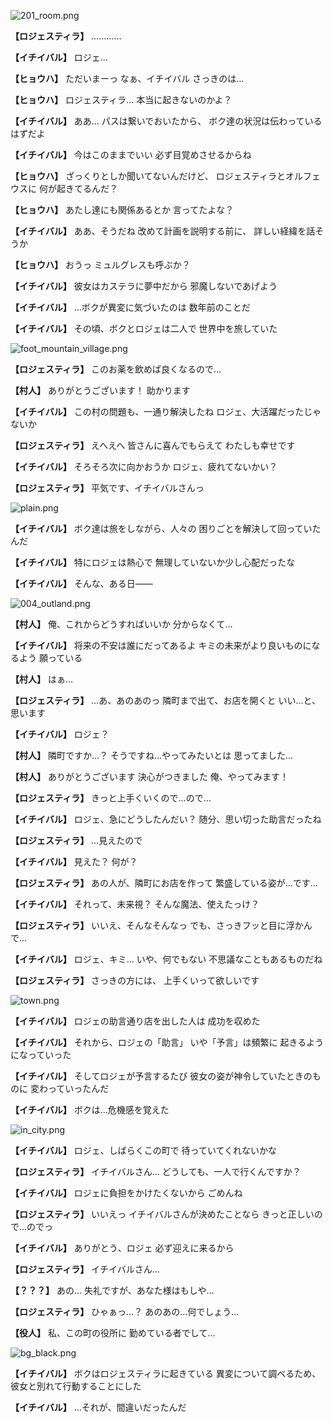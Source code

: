 
![201_room.png](../images/backgrounds/201_room.png)

**【ロジェスティラ】**
…………

**【イチイバル】**
ロジェ…

**【ヒョウハ】**
ただいまーっ
なぁ、イチイバル
さっきのは…

**【ヒョウハ】**
ロジェスティラ…
本当に起きないのかよ？

**【イチイバル】**
ああ…
パスは繋いでおいたから、
ボク達の状況は伝わっているはずだよ

**【イチイバル】**
今はこのままでいい
必ず目覚めさせるからね

**【ヒョウハ】**
ざっくりとしか聞いてないんだけど、
ロジェスティラとオルフェウスに
何が起きてるんだ？

**【ヒョウハ】**
あたし達にも関係あるとか
言ってたよな？

**【イチイバル】**
ああ、そうだね
改めて計画を説明する前に、
詳しい経緯を話そうか

**【ヒョウハ】**
おうっ
ミュルグレスも呼ぶか？

**【イチイバル】**
彼女はカステラに夢中だから
邪魔しないであげよう

**【イチイバル】**
…ボクが異変に気づいたのは
数年前のことだ

**【イチイバル】**
その頃、ボクとロジェは二人で
世界中を旅していた

![foot_mountain_village.png](../images/backgrounds/foot_mountain_village.png)

**【ロジェスティラ】**
このお薬を飲めば良くなるので…

**【村人】**
ありがとうございます！
助かります

**【イチイバル】**
この村の問題も、一通り解決したね
ロジェ、大活躍だったじゃないか

**【ロジェスティラ】**
えへえへ
皆さんに喜んでもらえて
わたしも幸せです

**【イチイバル】**
そろそろ次に向かおうか
ロジェ、疲れてないかい？

**【ロジェスティラ】**
平気です、イチイバルさんっ

![plain.png](../images/backgrounds/plain.png)

**【イチイバル】**
ボク達は旅をしながら、人々の
困りごとを解決して回っていたんだ

**【イチイバル】**
特にロジェは熱心で
無理していないか少し心配だったな

**【イチイバル】**
そんな、ある日――

![004_outland.png](../images/backgrounds/004_outland.png)

**【村人】**
俺、これからどうすればいいか
分からなくて…

**【イチイバル】**
将来の不安は誰にだってあるよ
キミの未来がより良いものになるよう
願っている

**【村人】**
はぁ…

**【ロジェスティラ】**
…あ、あのあのっ
隣町まで出て、お店を開くと
いい…と、思います

**【イチイバル】**
ロジェ？

**【村人】**
隣町ですか…？
そうですね…やってみたいとは
思ってました…

**【村人】**
ありがとうございます
決心がつきました
俺、やってみます！

**【ロジェスティラ】**
きっと上手くいくので…ので…

**【イチイバル】**
ロジェ、急にどうしたんだい？
随分、思い切った助言だったね

**【ロジェスティラ】**
…見えたので

**【イチイバル】**
見えた？
何が？

**【ロジェスティラ】**
あの人が、隣町にお店を作って
繁盛している姿が…です…

**【イチイバル】**
それって、未来視？
そんな魔法、使えたっけ？

**【ロジェスティラ】**
いいえ、そんなそんなっ
でも、さっきフッと目に浮かんで…

**【イチイバル】**
ロジェ、キミ…
いや、何でもない
不思議なこともあるものだね

**【ロジェスティラ】**
さっきの方には、
上手くいって欲しいです

![town.png](../images/backgrounds/town.png)

**【イチイバル】**
ロジェの助言通り店を出した人は
成功を収めた

**【イチイバル】**
それから、ロジェの「助言」
いや「予言」は頻繁に
起きるようになっていった

**【イチイバル】**
そしてロジェが予言するたび
彼女の姿が神令していたときのものに
変わっていったんだ

**【イチイバル】**
ボクは…危機感を覚えた

![in_city.png](../images/backgrounds/in_city.png)

**【イチイバル】**
ロジェ、しばらくこの町で
待っていてくれないかな

**【ロジェスティラ】**
イチイバルさん…
どうしても、一人で行くんですか？

**【イチイバル】**
ロジェに負担をかけたくないから
ごめんね

**【ロジェスティラ】**
いいえっ
イチイバルさんが決めたことなら
きっと正しいので…のでっ

**【イチイバル】**
ありがとう、ロジェ
必ず迎えに来るから

**【ロジェスティラ】**
イチイバルさん…

**【？？？】**
あの…
失礼ですが、あなた様はもしや…

**【ロジェスティラ】**
ひゃぁっ…？
あのあの…何でしょう…

**【役人】**
私、この町の役所に
勤めている者でして…

![bg_black.png](../images/backgrounds/bg_black.png)

**【イチイバル】**
ボクはロジェスティラに起きている
異変について調べるため、
彼女と別れて行動することにした

**【イチイバル】**
…それが、間違いだったんだ
